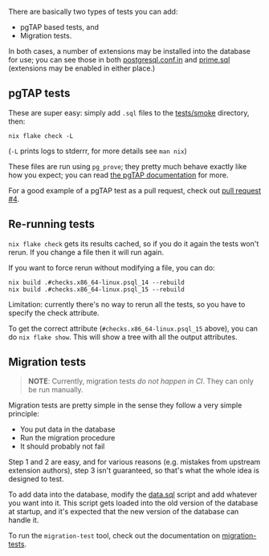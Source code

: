 There are basically two types of tests you can add:

- pgTAP based tests, and
- Migration tests.

In both cases, a number of extensions may be installed into the database for
use; you can see those in both [postgresql.conf.in](../tests/postgresql.conf.in)
and [prime.sql](../tests/prime.sql) (extensions may be enabled in either place.)

## pgTAP tests

These are super easy: simply add `.sql` files to the
[tests/smoke](./../tests/smoke/) directory, then:

```
nix flake check -L
```

(`-L` prints logs to stderrr, for more details see `man nix`)

These files are run using `pg_prove`; they pretty much behave exactly like how
you expect; you can read
[the pgTAP documentation](https://pgtap.org/documentation.html) for more.

For a good example of a pgTAP test as a pull request, check out
[pull request #4](https://github.com/supabase/nix-postgres/pull/4/files).

## Re-running tests

`nix flake check` gets its results cached, so if you do it again the tests won't rerun. If you change a file then it will run again.

If you want to force rerun without modifying a file, you can do:

```
nix build .#checks.x86_64-linux.psql_14 --rebuild
nix build .#checks.x86_64-linux.psql_15 --rebuild
```

Limitation: currently there's no way to rerun all the tests, so you have to specify the check attribute.

To get the correct attribute (`#checks.x86_64-linux.psql_15` above), you can do `nix flake show`. This will show a tree with all the output attributes.

## Migration tests

> **NOTE**: Currently, migration tests _do not happen in CI_. They can only be
> run manually.

Migration tests are pretty simple in the sense they follow a very simple
principle:

- You put data in the database
- Run the migration procedure
- It should probably not fail

Step 1 and 2 are easy, and for various reasons (e.g. mistakes from upstream
extension authors), step 3 isn't guaranteed, so that's what the whole idea is
designed to test.

To add data into the database, modify the
[data.sql](../tests/migrations/data.sql) script and add whatever you want into
it. This script gets loaded into the old version of the database at startup, and
it's expected that the new version of the database can handle it.

To run the `migration-test` tool, check out the documentation on
[migration-tests](./migration-tests.md).

